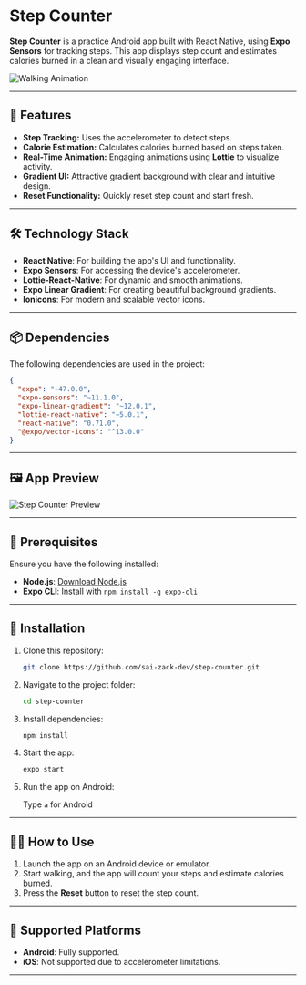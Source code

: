 
# Step Counter

**Step Counter** is a practice Android app built with React Native, using **Expo Sensors** for tracking steps. This app displays step count and estimates calories burned in a clean and visually engaging interface.

![Walking Animation](./assets/screens/walking.gif)

---

## 🚀 Features

- **Step Tracking:** Uses the accelerometer to detect steps.
- **Calorie Estimation:** Calculates calories burned based on steps taken.
- **Real-Time Animation:** Engaging animations using **Lottie** to visualize activity.
- **Gradient UI:** Attractive gradient background with clear and intuitive design.
- **Reset Functionality:** Quickly reset step count and start fresh.

---

## 🛠️ Technology Stack

- **React Native**: For building the app's UI and functionality.
- **Expo Sensors**: For accessing the device's accelerometer.
- **Lottie-React-Native**: For dynamic and smooth animations.
- **Expo Linear Gradient**: For creating beautiful background gradients.
- **Ionicons**: For modern and scalable vector icons.

---

## 📦 Dependencies

The following dependencies are used in the project:

```json
{
  "expo": "~47.0.0",
  "expo-sensors": "~11.1.0",
  "expo-linear-gradient": "~12.0.1",
  "lottie-react-native": "~5.0.1",
  "react-native": "0.71.0",
  "@expo/vector-icons": "^13.0.0"
}
```

---

## 🖼️ App Preview

![Step Counter Preview](./assets/screens/preview.png)

---

## 🚨 Prerequisites

Ensure you have the following installed:

- **Node.js**: [Download Node.js](https://nodejs.org/)
- **Expo CLI**: Install with `npm install -g expo-cli`

---

## 🔧 Installation

1. Clone this repository:
   ```bash
   git clone https://github.com/sai-zack-dev/step-counter.git
   ```

2. Navigate to the project folder:
   ```bash
   cd step-counter
   ```

3. Install dependencies:
   ```bash
   npm install
   ```

4. Start the app:
   ```bash
   expo start
   ```
   
5. Run the app on Android:

    Type  `a`  for Android
---

## 🏃‍♀️ How to Use

1. Launch the app on an Android device or emulator.
2. Start walking, and the app will count your steps and estimate calories burned.
3. Press the **Reset** button to reset the step count.

---

## 📱 Supported Platforms

- **Android**: Fully supported.
- **iOS**: Not supported due to accelerometer limitations.

---
